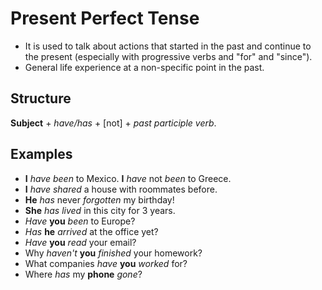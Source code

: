 # Present Perfect Tense

* It is used to talk about actions that started in the past and continue to the present (especially with progressive verbs and "for" and "since").
* General life experience at a non-specific point in the past.

## Structure

**Subject** + _have/has_ + [not] + _past participle verb_.

## Examples
* **I** _have been_ to Mexico. **I** _have_ not _been_ to Greece.
* **I** _have shared_ a house with roommates before.
* **He** _has_ never _forgotten_ my birthday!
* **She** _has lived_ in this city for 3 years.
* _Have_ **you** _been_ to Europe?
* _Has_ **he** _arrived_ at the office yet?
* _Have_ **you** _read_ your email?
* Why _haven't_ **you** _finished_ your homework?
* What companies _have_ **you** _worked_ for?
* Where _has_ my **phone** _gone_?

